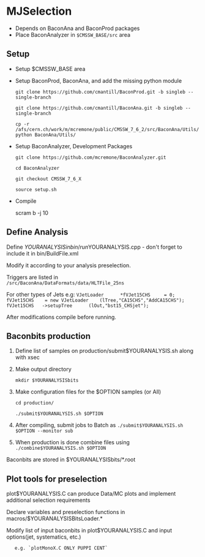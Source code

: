 # MJSelection

 * Depends on BaconAna and BaconProd packages
 * Place BaconAnalyzer in `$CMSSW_BASE/src` area

Setup
-------------
 * Setup $CMSSW_BASE area
 * Setup BaconProd, BaconAna, and add the missing python module
	
    `git clone https://github.com/cmantill/BaconProd.git -b singleb --single-branch`

    `git clone https://github.com/cmantill/BaconAna.git -b singleb --single-branch`

    `cp -r /afs/cern.ch/work/m/mcremone/public/CMSSW_7_6_2/src/BaconAna/Utils/python BaconAna/Utils/`

 * Setup BaconAnalyzer, Development Packages

    `git clone https://github.com/mcremone/BaconAnalyzer.git`

    `cd BaconAnalyzer`

    `git checkout CMSSW_7_6_X`
    
    `source setup.sh`

 * Compile

   scram b -j 10

Define Analysis
----------
Define $YOURANALYSIS in bin/run$YOURANALYSIS.cpp - don't forget to include it in bin/BuildFile.xml

Modify it according to your analysis preselection.

Triggers are listed in 	    
	 `/src/BaconAna/DataFormats/data/HLTFile_25ns`	

For other types of Jets  e.g:
    `VJetLoader      *fVJet15CHS     = 0;`
    `fVJet15CHS    = new VJetLoader    (lTree,"CA15CHS","AddCA15CHS");`
    `fVJet15CHS   ->setupTree      (lOut,"bst15_CHSjet");`

After modifications compile before running.

Baconbits production
-----------
1) Define list of samples on production/submit$YOURANALYSIS.sh along with xsec

2) Make output directory

   `mkdir $YOURANALYSISbits`

3) Make configuration files for the $OPTION samples (or All)

   `cd production/`
   
   `./submit$YOURANALYSIS.sh $OPTION`

4) After compiling, submit jobs to Batch as 
   `./submit$YOURANALYSIS.sh $OPTION --monitor sub`

5) When production is done combine files using
   `./combine$YOURANALYSIS.sh $OPTION`

Baconbits are stored in $YOURANALYSISbits/*.root

Plot tools for preselection
----------
plot$YOURANALYSIS.C can produce Data/MC plots and implement additional selection requirements

Declare variables and preselection functions in macros/$YOURANALYSISBitsLoader.*

Modify list of input baconbits in plot$YOURANALYSIS.C and input options(jet, systematics, etc.)

       e.g. `plotMonoX.C ONLY PUPPI CENT`
